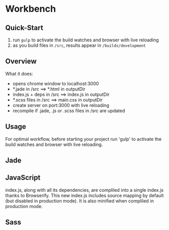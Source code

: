 # Workbench

## Quick-Start

1. run `gulp` to activate the build watches and browser with live reloading
2. as you build files in `/src`, results appear in `/builds/development`

## Overview

What it does:

- opens chrome window to localhost:3000
- \*.jade in /src  ==>  \*.html in outputDir
- index.js + deps in /src  ==>  index.js in outputDir
- \*.scss files in /src  ==>  main.css in outputDir
- create server on port:3000 with live reloading
- recompile if .jade, .js or .scss files in /src are updated

## Usage
For optimal workflow, before starting your project run 'gulp' to activate the build watches and browser with live reloading.

## Jade

## JavaScript
index.js, along with all its dependencies, are compliled into a single index.js thanks to Browserify. This new index.js includes source mapping by default (but disabled in production mode). It is also minified when compliled in production mode.

## Sass

